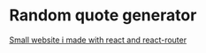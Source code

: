 # Random quote generator

[Small website i made with react and react-router](https://random-quote-website.vercel.app/)
